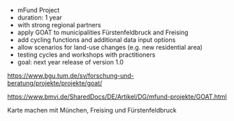 - mFund Project 
- duration: 1 year 
- with strong regional partners
- apply GOAT to municipalities Fürstenfeldbruck and Freising
- add cycling functions and additional data input options
- allow scenarios for land-use changes (e.g. new residential area)
- testing cycles and workshops with practitioners
- goal: next year release of version 1.0 


https://www.bgu.tum.de/sv/forschung-und-beratung/projekte/projekte/goat/

https://www.bmvi.de/SharedDocs/DE/Artikel/DG/mfund-projekte/GOAT.html

Karte machen mit München, Freising und Fürstenfeldbruck 
